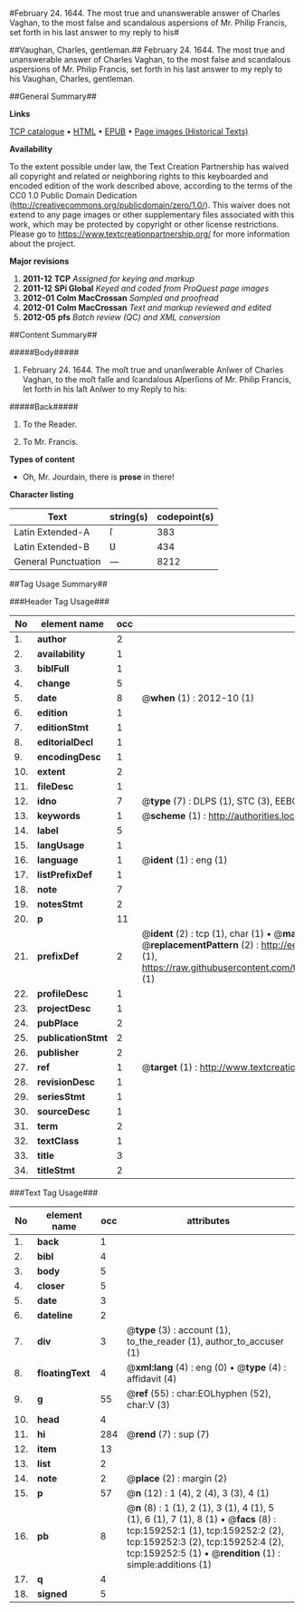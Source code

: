#February 24. 1644. The most true and unanswerable answer of Charles Vaghan, to the most false and scandalous aspersions of Mr. Philip Francis, set forth in his last answer to my reply to his#

##Vaughan, Charles, gentleman.##
February 24. 1644. The most true and unanswerable answer of Charles Vaghan, to the most false and scandalous aspersions of Mr. Philip Francis, set forth in his last answer to my reply to his
Vaughan, Charles, gentleman.

##General Summary##

**Links**

[TCP catalogue](http://www.ota.ox.ac.uk/tcp/)  • 
[HTML](http://tei.it.ox.ac.uk/tcp/Texts-HTML/free/A95/A95822.html)  • 
[EPUB](http://tei.it.ox.ac.uk/tcp/Texts-EPUB/free/A95/A95822.epub) • 
[Page images (Historical Texts)](https://historicaltexts.jisc.ac.uk/eebo-99871089e)

**Availability**

To the extent possible under law, the Text Creation Partnership has waived all copyright and related or neighboring rights to this keyboarded and encoded edition of the work described above, according to the terms of the CC0 1.0 Public Domain Dedication (http://creativecommons.org/publicdomain/zero/1.0/). This waiver does not extend to any page images or other supplementary files associated with this work, which may be protected by copyright or other license restrictions. Please go to https://www.textcreationpartnership.org/ for more information about the project.

**Major revisions**

1. __2011-12__ __TCP__ *Assigned for keying and markup*
1. __2011-12__ __SPi Global__ *Keyed and coded from ProQuest page images*
1. __2012-01__ __Colm MacCrossan__ *Sampled and proofread*
1. __2012-01__ __Colm MacCrossan__ *Text and markup reviewed and edited*
1. __2012-05__ __pfs__ *Batch review (QC) and XML conversion*

##Content Summary##

#####Body#####

1. February 24. 1644. The moſt true and unanſwerable Anſwer of Charles Vaghan, to the moſt falſe and ſcandalous Aſperſions of Mr. Philip Francis, ſet forth in his laſt Anſwer to my Reply to his:

#####Back#####

1. To the Reader.

1. To Mr. Francis.

**Types of content**

  * Oh, Mr. Jourdain, there is **prose** in there!

**Character listing**


|Text|string(s)|codepoint(s)|
|---|---|---|
|Latin Extended-A|ſ|383|
|Latin Extended-B|Ʋ|434|
|General Punctuation|—|8212|

##Tag Usage Summary##

###Header Tag Usage###

|No|element name|occ|attributes|
|---|---|---|---|
|1.|__author__|2||
|2.|__availability__|1||
|3.|__biblFull__|1||
|4.|__change__|5||
|5.|__date__|8| @__when__ (1) : 2012-10 (1)|
|6.|__edition__|1||
|7.|__editionStmt__|1||
|8.|__editorialDecl__|1||
|9.|__encodingDesc__|1||
|10.|__extent__|2||
|11.|__fileDesc__|1||
|12.|__idno__|7| @__type__ (7) : DLPS (1), STC (3), EEBO-CITATION (1), PROQUEST (1), VID (1)|
|13.|__keywords__|1| @__scheme__ (1) : http://authorities.loc.gov/ (1)|
|14.|__label__|5||
|15.|__langUsage__|1||
|16.|__language__|1| @__ident__ (1) : eng (1)|
|17.|__listPrefixDef__|1||
|18.|__note__|7||
|19.|__notesStmt__|2||
|20.|__p__|11||
|21.|__prefixDef__|2| @__ident__ (2) : tcp (1), char (1)  •  @__matchPattern__ (2) : ([0-9\-]+):([0-9IVX]+) (1), (.+) (1)  •  @__replacementPattern__ (2) : http://eebo.chadwyck.com/downloadtiff?vid=$1&page=$2 (1), https://raw.githubusercontent.com/textcreationpartnership/Texts/master/tcpchars.xml#$1 (1)|
|22.|__profileDesc__|1||
|23.|__projectDesc__|1||
|24.|__pubPlace__|2||
|25.|__publicationStmt__|2||
|26.|__publisher__|2||
|27.|__ref__|1| @__target__ (1) : http://www.textcreationpartnership.org/docs/. (1)|
|28.|__revisionDesc__|1||
|29.|__seriesStmt__|1||
|30.|__sourceDesc__|1||
|31.|__term__|2||
|32.|__textClass__|1||
|33.|__title__|3||
|34.|__titleStmt__|2||


###Text Tag Usage###

|No|element name|occ|attributes|
|---|---|---|---|
|1.|__back__|1||
|2.|__bibl__|4||
|3.|__body__|5||
|4.|__closer__|5||
|5.|__date__|3||
|6.|__dateline__|2||
|7.|__div__|3| @__type__ (3) : account (1), to_the_reader (1), author_to_accuser (1)|
|8.|__floatingText__|4| @__xml:lang__ (4) : eng (0)  •  @__type__ (4) : affidavit (4)|
|9.|__g__|55| @__ref__ (55) : char:EOLhyphen (52), char:V (3)|
|10.|__head__|4||
|11.|__hi__|284| @__rend__ (7) : sup (7)|
|12.|__item__|13||
|13.|__list__|2||
|14.|__note__|2| @__place__ (2) : margin (2)|
|15.|__p__|57| @__n__ (12) : 1 (4), 2 (4), 3 (3), 4 (1)|
|16.|__pb__|8| @__n__ (8) : 1 (1), 2 (1), 3 (1), 4 (1), 5 (1), 6 (1), 7 (1), 8 (1)  •  @__facs__ (8) : tcp:159252:1 (1), tcp:159252:2 (2), tcp:159252:3 (2), tcp:159252:4 (2), tcp:159252:5 (1)  •  @__rendition__ (1) : simple:additions (1)|
|17.|__q__|4||
|18.|__signed__|5||
